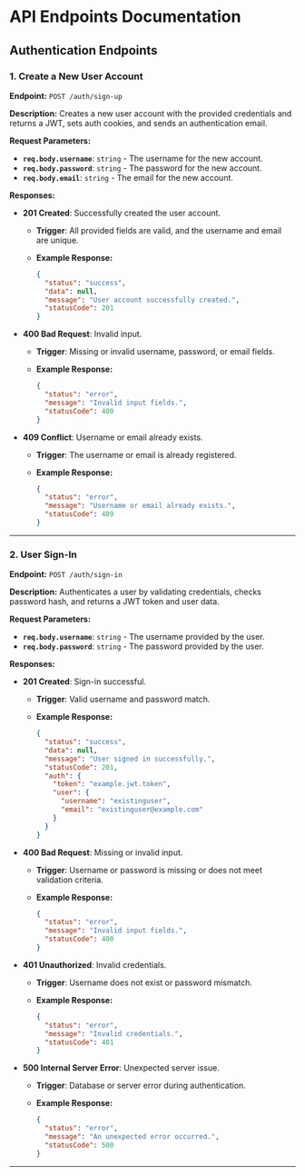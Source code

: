 # API Endpoints Documentation

## Authentication Endpoints

### 1. Create a New User Account

**Endpoint:** `POST /auth/sign-up`

**Description:** Creates a new user account with the provided credentials and returns a JWT, sets auth cookies, and sends an authentication email.

**Request Parameters:**

- **`req.body.username`**: `string` - The username for the new account.
- **`req.body.password`**: `string` - The password for the new account.
- **`req.body.email`**: `string` - The email for the new account.

**Responses:**

- **201 Created**: Successfully created the user account.

  - **Trigger**: All provided fields are valid, and the username and email are unique.
  - **Example Response:**

    ```json
    {
      "status": "success",
      "data": null,
      "message": "User account successfully created.",
      "statusCode": 201
    }
    ```

- **400 Bad Request**: Invalid input.

  - **Trigger**: Missing or invalid username, password, or email fields.
  - **Example Response:**

    ```json
    {
      "status": "error",
      "message": "Invalid input fields.",
      "statusCode": 400
    }
    ```

- **409 Conflict**: Username or email already exists.

  - **Trigger**: The username or email is already registered.
  - **Example Response:**

    ```json
    {
      "status": "error",
      "message": "Username or email already exists.",
      "statusCode": 409
    }
    ```

---

### 2. User Sign-In

**Endpoint:** `POST /auth/sign-in`

**Description:** Authenticates a user by validating credentials, checks password hash, and returns a JWT token and user data.

**Request Parameters:**

- **`req.body.username`**: `string` - The username provided by the user.
- **`req.body.password`**: `string` - The password provided by the user.

**Responses:**

- **201 Created**: Sign-in successful.

  - **Trigger**: Valid username and password match.
  - **Example Response:**

    ```json
    {
      "status": "success",
      "data": null,
      "message": "User signed in successfully.",
      "statusCode": 201,
      "auth": {
        "token": "example.jwt.token",
        "user": {
          "username": "existinguser",
          "email": "existinguser@example.com"
        }
      }
    }
    ```

- **400 Bad Request**: Missing or invalid input.

  - **Trigger**: Username or password is missing or does not meet validation criteria.
  - **Example Response:**

    ```json
    {
      "status": "error",
      "message": "Invalid input fields.",
      "statusCode": 400
    }
    ```

- **401 Unauthorized**: Invalid credentials.

  - **Trigger**: Username does not exist or password mismatch.
  - **Example Response:**

    ```json
    {
      "status": "error",
      "message": "Invalid credentials.",
      "statusCode": 401
    }
    ```

- **500 Internal Server Error**: Unexpected server issue.

  - **Trigger**: Database or server error during authentication.
  - **Example Response:**

    ```json
    {
      "status": "error",
      "message": "An unexpected error occurred.",
      "statusCode": 500
    }
    ```

---
